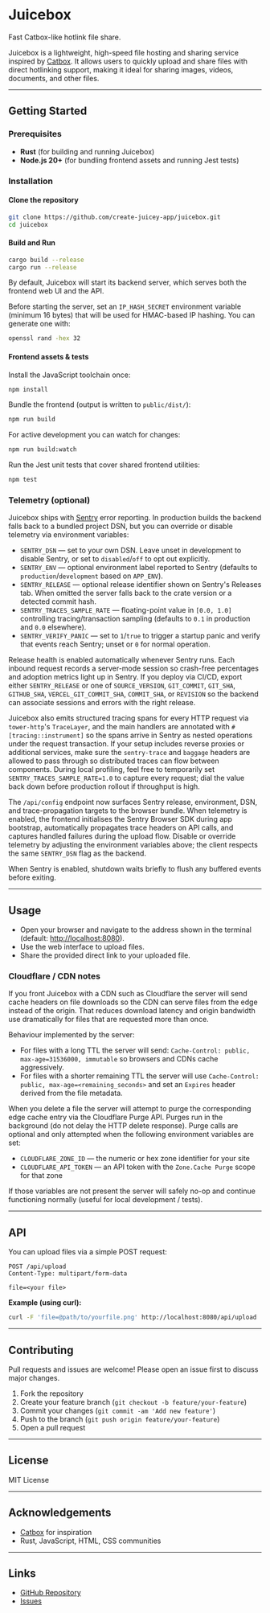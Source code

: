 # Juicebox

Fast Catbox-like hotlink file share.

Juicebox is a lightweight, high-speed file hosting and sharing service inspired by [Catbox](https://catbox.moe/). It allows users to quickly upload and share files with direct hotlinking support, making it ideal for sharing images, videos, documents, and other files.

---

## Getting Started

### Prerequisites

- **Rust** (for building and running Juicebox)
- **Node.js 20+** (for bundling frontend assets and running Jest tests)

### Installation

#### Clone the repository

```bash
git clone https://github.com/create-juicey-app/juicebox.git
cd juicebox
```

#### Build and Run

```bash
cargo build --release
cargo run --release
```

By default, Juicebox will start its backend server, which serves both the frontend web UI and the API.

Before starting the server, set an `IP_HASH_SECRET` environment variable (minimum 16 bytes) that will be used for HMAC-based IP hashing. You can generate one with:

```bash
openssl rand -hex 32
```

#### Frontend assets & tests

Install the JavaScript toolchain once:

```bash
npm install
```

Bundle the frontend (output is written to `public/dist/`):

```bash
npm run build
```

For active development you can watch for changes:

```bash
npm run build:watch
```

Run the Jest unit tests that cover shared frontend utilities:

```bash
npm test
```

### Telemetry (optional)

Juicebox ships with [Sentry](https://sentry.io/) error reporting. In production builds the backend falls back to a bundled project DSN, but you can override or disable telemetry via environment variables:

- `SENTRY_DSN` &mdash; set to your own DSN. Leave unset in development to disable Sentry, or set to `disabled`/`off` to opt out explicitly.
- `SENTRY_ENV` &mdash; optional environment label reported to Sentry (defaults to `production`/`development` based on `APP_ENV`).
- `SENTRY_RELEASE` &mdash; optional release identifier shown on Sentry's Releases tab. When omitted the server falls back to the crate version or a detected commit hash.
- `SENTRY_TRACES_SAMPLE_RATE` &mdash; floating-point value in `[0.0, 1.0]` controlling tracing/transaction sampling (defaults to `0.1` in production and `0.0` elsewhere).
- `SENTRY_VERIFY_PANIC` &mdash; set to `1`/`true` to trigger a startup panic and verify that events reach Sentry; unset or `0` for normal operation.

Release health is enabled automatically whenever Sentry runs. Each inbound request records a server-mode session so crash-free percentages and adoption metrics light up in Sentry. If you deploy via CI/CD, export either `SENTRY_RELEASE` or one of `SOURCE_VERSION`, `GIT_COMMIT`, `GIT_SHA`, `GITHUB_SHA`, `VERCEL_GIT_COMMIT_SHA`, `COMMIT_SHA`, or `REVISION` so the backend can associate sessions and errors with the right release.

Juicebox also emits structured tracing spans for every HTTP request via `tower-http`'s `TraceLayer`, and the main handlers are annotated with `#[tracing::instrument]` so the spans arrive in Sentry as nested operations under the request transaction. If your setup includes reverse proxies or additional services, make sure the `sentry-trace` and `baggage` headers are allowed to pass through so distributed traces can flow between components. During local profiling, feel free to temporarily set `SENTRY_TRACES_SAMPLE_RATE=1.0` to capture every request; dial the value back down before production rollout if throughput is high.

The `/api/config` endpoint now surfaces Sentry release, environment, DSN, and trace-propagation targets to the browser bundle. When telemetry is enabled, the frontend initialises the Sentry Browser SDK during app bootstrap, automatically propagates trace headers on API calls, and captures handled failures during the upload flow. Disable or override telemetry by adjusting the environment variables above; the client respects the same `SENTRY_DSN` flag as the backend.

When Sentry is enabled, shutdown waits briefly to flush any buffered events before exiting.

---

## Usage

- Open your browser and navigate to the address shown in the terminal (default: [http://localhost:8080](http://localhost:8080)).
- Use the web interface to upload files.
- Share the provided direct link to your uploaded file.

### Cloudflare / CDN notes

If you front Juicebox with a CDN such as Cloudflare the server will send cache headers on file downloads so the CDN can serve files from the edge instead of the origin. That reduces download latency and origin bandwidth use dramatically for files that are requested more than once.

Behaviour implemented by the server:

- For files with a long TTL the server will send: `Cache-Control: public, max-age=31536000, immutable` so browsers and CDNs cache aggressively.
- For files with a shorter remaining TTL the server will use `Cache-Control: public, max-age=<remaining_seconds>` and set an `Expires` header derived from the file metadata.

When you delete a file the server will attempt to purge the corresponding edge cache entry via the Cloudflare Purge API. Purges run in the background (do not delay the HTTP delete response). Purge calls are optional and only attempted when the following environment variables are set:

- `CLOUDFLARE_ZONE_ID` — the numeric or hex zone identifier for your site
- `CLOUDFLARE_API_TOKEN` — an API token with the `Zone.Cache Purge` scope for that zone

If those variables are not present the server will safely no-op and continue functioning normally (useful for local development / tests).

---

## API

You can upload files via a simple POST request:

```http
POST /api/upload
Content-Type: multipart/form-data

file=<your file>
```

**Example (using curl):**

```bash
curl -F 'file=@path/to/yourfile.png' http://localhost:8080/api/upload
```

---

## Contributing

Pull requests and issues are welcome! Please open an issue first to discuss major changes.

1. Fork the repository
2. Create your feature branch (`git checkout -b feature/your-feature`)
3. Commit your changes (`git commit -am 'Add new feature'`)
4. Push to the branch (`git push origin feature/your-feature`)
5. Open a pull request

---

## License

MIT License

---

## Acknowledgements

- [Catbox](https://catbox.moe/) for inspiration
- Rust, JavaScript, HTML, CSS communities

---

## Links

- [GitHub Repository](https://github.com/create-juicey-app/juicebox)
- [Issues](https://github.com/create-juicey-app/juicebox/issues)
